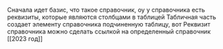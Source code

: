 Сначала идет базис, что такое справочник, оу у справочника есть реквизиты, которые являются столбцами в таблицей
Табличная часть создает элементу справочника подчиненную таблицу, вот
Реквизит справочника можно сделать ссылкой на определенный справочник
[[2023 год]]
